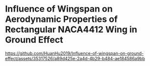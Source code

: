 # Influence of Wingspan on Aerodynamic Properties of Rectangular NACA4412 Wing in Ground Effect

https://github.com/HuanHu2019/Influence-of-wingspan-on-ground-effect/assets/35317526/a89d425e-2a4d-4b29-b484-ae184586a9bb
